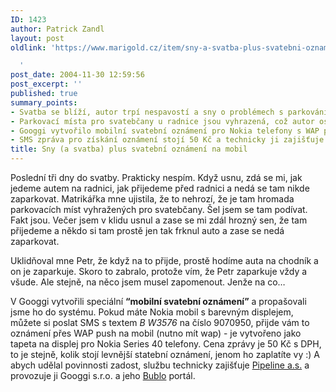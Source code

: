 ```yaml
---
ID: 1423
author: Patrick Zandl
layout: post
oldlink: 'https://www.marigold.cz/item/sny-a-svatba-plus-svatebni-oznameni-na-mobil

  '
post_date: 2004-11-30 12:59:56
post_excerpt: ''
published: true
summary_points:
- Svatba se blíží, autor trpí nespavostí a sny o problémech s parkováním.
- Parkovací místa pro svatebčany u radnice jsou vyhrazená, což autor osobně ověřil.
- Googgi vytvořilo mobilní svatební oznámení pro Nokia telefony s WAP push.
- SMS zpráva pro získání oznámení stojí 50 Kč a technicky ji zajišťuje Pipeline a.s.
title: Sny (a svatba) plus svatební oznámení na mobil
---
```


<p>
Poslední tři dny do svatby. Prakticky nespím. Když usnu, zdá se mi, jak jedeme autem na radnici, jak přijedeme před radnici a nedá se tam nikde zaparkovat. Matrikářka mne ujistila, že to nehrozí, že je tam hromada parkovacích míst vyhražených pro svatebčany. Šel jsem se tam podívat. Fakt jsou. Večer jsem v klidu usnul a zase se mi zdál hrozný sen, že tam přijedeme a někdo si tam prostě jen tak frknul auto a zase se nedá zaparkovat. </p>

<p>
Uklidňoval mne Petr, že když na to přijde, prostě hodíme auta na chodník a on je zaparkuje. Skoro to zabralo, protože vím, že Petr zaparkuje vždy a všude. Ale stejně, na něco jsem musel zapomenout. Jenže na co&#8230;</p>

<p>
V Googgi vytvořili speciální <b>&#8220;mobilní svatební oznámení&#8221;</b> a propašovali jsme ho do systému. Pokud máte Nokia mobil s barevným displejem, můžete si poslat SMS s textem <i>B W3576</i> na číslo 9070950, přijde vám to oznámení přes WAP push na mobil (nutno mít wap) - je vytvořeno jako tapeta na displej pro Nokia Series 40 telefony. Cena zprávy je 50 Kč s DPH, to je stejně, kolik stojí levnější statební oznámení, jenom ho zaplatíte vy :) A abych udělal povinnosti zadost, službu technicky zajišťuje <a href="http://www.pipeline.cz">Pipeline a.s.</a> a provozuje ji Googgi s.r.o. a jeho <a href="http://www.bublo.com">Bublo</a> portál.
</p>